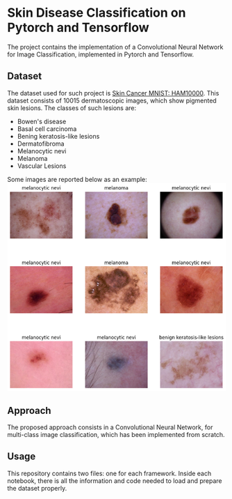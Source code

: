# Skin Disease Classification on Pytorch and Tensorflow
The project contains the implementation of a Convolutional Neural Network for Image Classification, implemented in Pytorch and Tensorflow.
## Dataset
The dataset used for such project is [Skin Cancer MNIST: HAM10000](https://www.kaggle.com/datasets/kmader/skin-cancer-mnist-ham10000). This dataset consists of 10015 dermatoscopic images, which show pigmented skin lesions.
The classes of such lesions are:
* Bowen's disease
* Basal cell carcinoma
* Bening keratosis-like lesions
* Dermatofibroma
* Melanocytic nevi
* Melanoma
* Vascular Lesions

Some images are reported below as an example:
![image](data.png "Data samples")
## Approach
The proposed approach consists in a Convolutional Neural Network, for multi-class image classification, which has been implemented from scratch.
## Usage
This repository contains two files: one for each framework. Inside each notebook, there is all the information and code needed to load and prepare the dataset properly.
